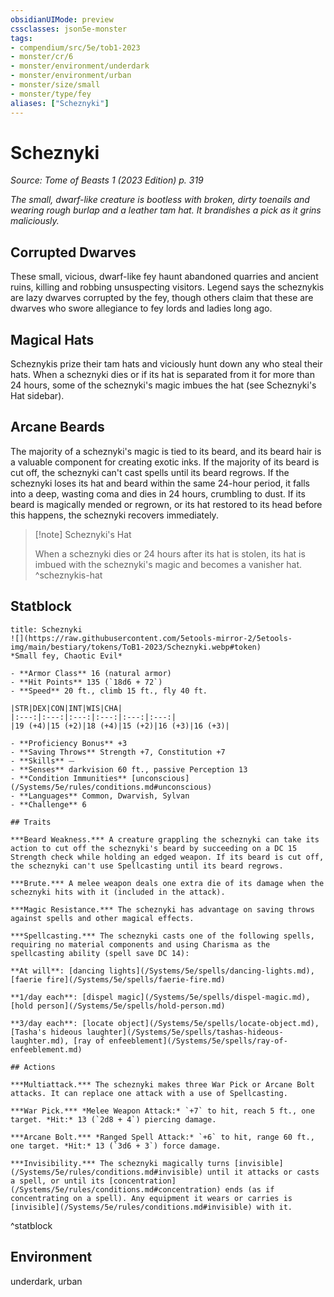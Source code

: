```yaml
---
obsidianUIMode: preview
cssclasses: json5e-monster
tags:
- compendium/src/5e/tob1-2023
- monster/cr/6
- monster/environment/underdark
- monster/environment/urban
- monster/size/small
- monster/type/fey
aliases: ["Scheznyki"]
---
```

# Scheznyki
*Source: Tome of Beasts 1 (2023 Edition) p. 319*  

*The small, dwarf-like creature is bootless with broken, dirty toenails and wearing rough burlap and a leather tam hat. It brandishes a pick as it grins maliciously.*

## Corrupted Dwarves

These small, vicious, dwarf-like fey haunt abandoned quarries and ancient ruins, killing and robbing unsuspecting visitors. Legend says the scheznykis are lazy dwarves corrupted by the fey, though others claim that these are dwarves who swore allegiance to fey lords and ladies long ago.

## Magical Hats

Scheznykis prize their tam hats and viciously hunt down any who steal their hats. When a scheznyki dies or if its hat is separated from it for more than 24 hours, some of the scheznyki's magic imbues the hat (see Scheznyki's Hat sidebar).

## Arcane Beards

The majority of a scheznyki's magic is tied to its beard, and its beard hair is a valuable component for creating exotic inks. If the majority of its beard is cut off, the scheznyki can't cast spells until its beard regrows. If the scheznyki loses its hat and beard within the same 24-hour period, it falls into a deep, wasting coma and dies in 24 hours, crumbling to dust. If its beard is magically mended or regrown, or its hat restored to its head before this happens, the scheznyki recovers immediately.

> [!note] Scheznyki's Hat
> 
> When a scheznyki dies or 24 hours after its hat is stolen, its hat is imbued with the scheznyki's magic and becomes a vanisher hat.
^scheznykis-hat

## Statblock

```ad-statblock
title: Scheznyki
![](https://raw.githubusercontent.com/5etools-mirror-2/5etools-img/main/bestiary/tokens/ToB1-2023/Scheznyki.webp#token)
*Small fey, Chaotic Evil*

- **Armor Class** 16 (natural armor)
- **Hit Points** 135 (`18d6 + 72`)
- **Speed** 20 ft., climb 15 ft., fly 40 ft.

|STR|DEX|CON|INT|WIS|CHA|
|:---:|:---:|:---:|:---:|:---:|:---:|
|19 (+4)|15 (+2)|18 (+4)|15 (+2)|16 (+3)|16 (+3)|

- **Proficiency Bonus** +3
- **Saving Throws** Strength +7, Constitution +7
- **Skills** ⏤
- **Senses** darkvision 60 ft., passive Perception 13
- **Condition Immunities** [unconscious](/Systems/5e/rules/conditions.md#unconscious)
- **Languages** Common, Dwarvish, Sylvan
- **Challenge** 6

## Traits

***Beard Weakness.*** A creature grappling the scheznyki can take its action to cut off the scheznyki's beard by succeeding on a DC 15 Strength check while holding an edged weapon. If its beard is cut off, the scheznyki can't use Spellcasting until its beard regrows.

***Brute.*** A melee weapon deals one extra die of its damage when the scheznyki hits with it (included in the attack).

***Magic Resistance.*** The scheznyki has advantage on saving throws against spells and other magical effects.

***Spellcasting.*** The scheznyki casts one of the following spells, requiring no material components and using Charisma as the spellcasting ability (spell save DC 14):

**At will**: [dancing lights](/Systems/5e/spells/dancing-lights.md), [faerie fire](/Systems/5e/spells/faerie-fire.md)

**1/day each**: [dispel magic](/Systems/5e/spells/dispel-magic.md), [hold person](/Systems/5e/spells/hold-person.md)

**3/day each**: [locate object](/Systems/5e/spells/locate-object.md), [Tasha's hideous laughter](/Systems/5e/spells/tashas-hideous-laughter.md), [ray of enfeeblement](/Systems/5e/spells/ray-of-enfeeblement.md)

## Actions

***Multiattack.*** The scheznyki makes three War Pick or Arcane Bolt attacks. It can replace one attack with a use of Spellcasting.

***War Pick.*** *Melee Weapon Attack:* `+7` to hit, reach 5 ft., one target. *Hit:* 13 (`2d8 + 4`) piercing damage.

***Arcane Bolt.*** *Ranged Spell Attack:* `+6` to hit, range 60 ft., one target. *Hit:* 13 (`3d6 + 3`) force damage.

***Invisibility.*** The scheznyki magically turns [invisible](/Systems/5e/rules/conditions.md#invisible) until it attacks or casts a spell, or until its [concentration](/Systems/5e/rules/conditions.md#concentration) ends (as if concentrating on a spell). Any equipment it wears or carries is [invisible](/Systems/5e/rules/conditions.md#invisible) with it.
```
^statblock

## Environment

underdark, urban